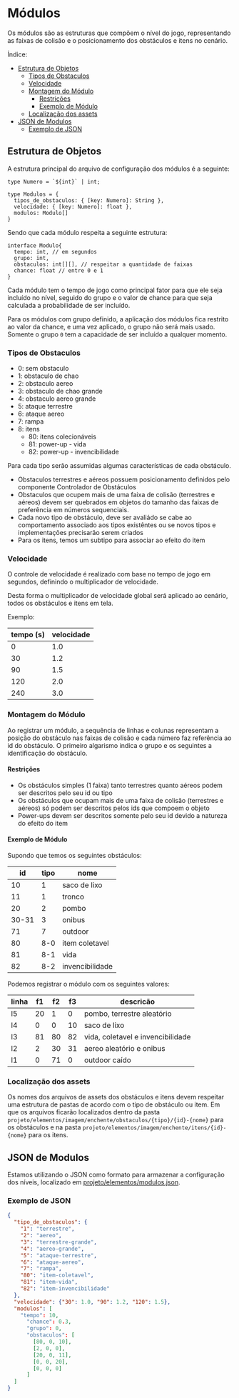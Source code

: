 # Módulos

Os módulos são as estruturas que compõem o nível do jogo, representando as faixas de colisão e o posicionamento dos obstáculos e itens no cenário.

Índice:

- [Estrutura de Objetos](#estrutura-de-objetos)
  - [Tipos de Obstaculos](#tipos-de-obstaculos)
  - [Velocidade](#velocidade)
  - [Montagem do Módulo](#montagem-do-módulo)
    - [Restrições](#restrições)
    - [Exemplo de Módulo](#exemplo-de-módulo)
  - [Localização dos assets](#localização-dos-assets)
- [JSON de Modulos](#json-de-modulos)
  - [Exemplo de JSON](#exemplo-de-json)

## Estrutura de Objetos

A estrutura principal do arquivo de configuração dos módulos é a seguinte:

```TS
type Numero = `${int}` | int;

type Modulos = {
  tipos_de_obstaculos: { [key: Numero]: String },
  velocidade: { [key: Numero]: float },
  modulos: Modulo[]
}
```

Sendo que cada módulo respeita a seguinte estrutura:

```TS
interface Modulo{
  tempo: int, // em segundos
  grupo: int,
  obstaculos: int[][], // respeitar a quantidade de faixas
  chance: float // entre 0 e 1
}
```

Cada módulo tem o tempo de jogo como principal fator para que ele seja incluído no nível, seguido do grupo e o valor de chance para que seja calculada a probabilidade de ser incluído.

Para os módulos com grupo definido, a aplicação dos módulos fica restrito ao valor da chance, e uma vez aplicado, o grupo não será mais usado.
Somente o grupo `0` tem a capacidade de ser incluído a qualquer momento.

### Tipos de Obstaculos

- 0: sem obstaculo
- 1: obstaculo de chao
- 2: obstaculo aereo
- 3: obstaculo de chao grande
- 4: obstaculo aereo grande
- 5: ataque terrestre
- 6: ataque aereo
- 7: rampa
- 8: itens
  - 80: itens colecionáveis
  - 81: power-up - vida
  - 82: power-up - invencibilidade

Para cada tipo serão assumidas algumas características de cada obstáculo.

- Obstaculos terrestres e aéreos possuem posicionamento definidos pelo componente Controlador de Obstáculos
- Obstaculos que ocupem mais de uma faixa de colisão (terrestres e aéreos) devem ser quebrados em objetos do tamanho das faixas de preferência em números sequenciais.
- Cada novo tipo de obstáculo, deve ser avaliádo se cabe ao comportamento associado aos tipos existêntes ou se novos tipos e implementações precisarão serem criados
- Para os itens, temos um subtipo para associar ao efeito do item

### Velocidade

O controle de velocidade é realizado com base no tempo de jogo em segundos, definindo o multiplicador de velocidade.

Desta forma o multiplicador de velocidade global será aplicado ao cenário, todos os obstáculos e itens em tela.

Exemplo:

| tempo (s) | velocidade |
| --------- | ---------- |
| 0         | 1.0        |
| 30        | 1.2        |
| 90        | 1.5        |
| 120       | 2.0        |
| 240       | 3.0        |

### Montagem do Módulo

Ao registrar um módulo, a sequência de linhas e colunas representam a posição do obstáculo nas faixas de colisão e cada número faz referência ao id do obstáculo.
O primeiro algarismo indica o grupo e os seguintes a identificação do obstáculo.

#### Restrições

- Os obstáculos simples (1 faixa) tanto terrestres quanto aéreos podem ser descritos pelo seu id ou tipo
- Os obstáculos que ocupam mais de uma faixa de colisão (terrestres e aéreos) só podem ser descritos pelos ids que compoem o objeto
- Power-ups devem ser descritos somente pelo seu id devido a natureza do efeito do item

#### Exemplo de Módulo

Supondo que temos os seguintes obstáculos:

| id    | tipo | nome            |
| ----- | ---- | --------------- |
| 10    | 1    | saco de lixo    |
| 11    | 1    | tronco          |
| 20    | 2    | pombo           |
| 30-31 | 3    | onibus          |
| 71    | 7    | outdoor         |
| 80    | 8-0  | item coletavel  |
| 81    | 8-1  | vida            |
| 82    | 8-2  | invencibilidade |

Podemos registrar o módulo com os seguintes valores:

| linha | f1  | f2  | f3  | descricão                         |
| ----- | --- | --- | --- | --------------------------------- |
| l5    | 20  | 1   | 0   | pombo, terrestre aleatório        |
| l4    | 0   | 0   | 10  | saco de lixo                      |
| l3    | 81  | 80  | 82  | vida, coletavel e invencibilidade |
| l2    | 2   | 30  | 31  | aereo aleatório e onibus          |
| l1    | 0   | 71  | 0   | outdoor caído                     |

### Localização dos assets

Os nomes dos arquivos de assets dos obstáculos e itens devem respeitar uma estrutura de pastas de acordo com o tipo de obstáculo ou item.
Em que os arquivos ficarão localizados dentro da pasta `projeto/elementos/imagem/enchente/obstaculos/{tipo}/{id}-{nome}` para os obstáculos e na pasta `projeto/elementos/imagem/enchente/itens/{id}-{nome}` para os itens.

## JSON de Modulos

Estamos utilizando o JSON como formato para armazenar a configuração dos níveis, localizado em [projeto/elementos/modulos.json](./projeto/elementos/modulos.json).

### Exemplo de JSON

```json
{
  "tipo_de_obstaculos": {
    "1": "terrestre",
    "2": "aereo",
    "3": "terrestre-grande",
    "4": "aereo-grande",
    "5": "ataque-terrestre",
    "6": "ataque-aereo",
    "7": "rampa",
    "80": "item-coletavel",
    "81": "item-vida",
    "82": "item-invencibilidade"
  },
  "velocidade": {"30": 1.0, "90": 1.2, "120": 1.5},
  "modulos": [
    "tempo": 10,
      "chance": 0.3,
      "grupo": 0,
      "obstaculos": [
        [80, 0, 10],
        [2, 0, 0],
        [20, 0, 11],
        [0, 0, 20],
        [0, 0, 0]
      ]
  ]
}
```
